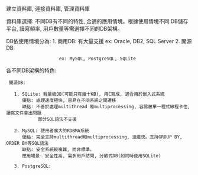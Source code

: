 建立資料庫, 連接資料庫, 管理資料庫


資料庫選擇:
  不同DB有不同的特性, 合適的應用情境。根據使用情境不同:DB儲存平台, 讀寫頻率, 用戶數量等需選擇不同的DB架構。
  
  DB依使用情境分為: 1. 商用DB: 有大量支援
                        ex: Oracle, DB2, SQL Server
                   2. 開源DB: 
                        
                        ex: MySQL, PostgreSQL, SQLite
                        
  各不同DB架構的特色:
  
     開源DB:
       
       1. SQLite: 輕量級DB(可能只有幾十KB), 用C寫成, 適合用於嵌入式系統
          優點: 處理速度極快, 容易在不同系統之間遷移
          缺點: 不善於處理multithread 和multiprocessing, 容易被單一程式線程卡住, 讀寫文件會出問題
                部分SQL語法不支援
                
       2. MySQL: 使用者廣大的RDBMA系統
          優點: 完全支持multithread和multiprocessing, 速度快。支持GROUP BY, ORDER BY等SQL語法
          缺點: 安全系統較複雜, 而非標準。
          應用場景: 安全性高, 需多用戶訪問, 分散式DB(如同時使用SQLite)
          
       3. PostgreSQL:
          
       

